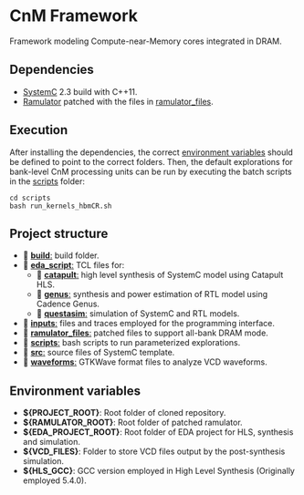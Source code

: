# CnM Framework
Framework modeling Compute-near-Memory cores integrated in DRAM.

## Dependencies

- [SystemC](https://github.com/accellera-official/systemc/tags) 2.3 build with C++11.
- [Ramulator](https://github.com/CMU-SAFARI/ramulator) patched with the files in [ramulator_files](./ramulator_files/).

## Execution

After installing the dependencies, the correct [environment variables](#environment-variables) should be defined to point to the correct folders.
Then, the default explorations for bank-level CnM processing units can be run by executing the batch scripts in the [scripts](./scripts/) folder:

```
cd scripts
bash run_kernels_hbmCR.sh
```

## Project structure

- 📁 [**build**:](./build/) build folder.
- 📁 [**eda_script**:](./eda_scripts/) TCL files for:
    - 📁 [**catapult**:](./eda_scripts/catapult/) high level synthesis of SystemC model using Catapult HLS. 
    - 📁 [**genus**:](./eda_scripts/genus/) synthesis and power estimation of RTL model using Cadence Genus. 
    - 📁 [**questasim**:](./eda_scripts/questasim/) simulation of SystemC and RTL models. 
- 📁 [**inputs**:](./inputs/) files and traces employed for the programming interface.
- 📁 [**ramulator_files**:](./ramulator_files/) patched files to support all-bank DRAM mode.
- 📁 [**scripts**:](./scripts/) bash scripts to run parameterized explorations.
- 📁 [**src**:](./src/) source files of SystemC template.
- 📁 [**waveforms**:](./waveforms/) GTKWave format files to analyze VCD waveforms.

## Environment variables
- **${PROJECT_ROOT}**: Root folder of cloned repository.
- **${RAMULATOR_ROOT}**: Root folder of patched ramulator.
- **${EDA_PROJECT_ROOT}**: Root folder of EDA project for HLS, synthesis and simulation.
- **${VCD_FILES}**: Folder to store VCD files output by the post-synthesis simulation.
- **${HLS_GCC}**: GCC version employed in High Level Synthesis (Originally employed 5.4.0).